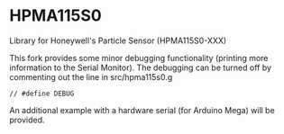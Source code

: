 # HPMA115S0
Library for Honeywell's Particle Sensor (HPMA115S0-XXX)

This fork provides some minor debugging functionality (printing more information to the Serial Monitor). The debugging can be turned off by commenting out the line in src/hpma115s0.g

`// #define DEBUG`

An additional example with a hardware serial (for Arduino Mega) will be provided.
